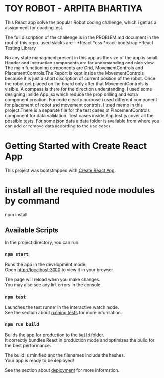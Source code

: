 # TOY ROBOT - ARPITA BHARTIYA

This React app solve the popular Robot coding challenge, which i get as a assignment for coading test.

The full discription of the challenge is in the PROBLEM.md document in the root of this repo.
used stacks are -
*React
*css
*react-bootstrap
*React Testing Library

No any state managment present in this app as the size of the app is small. Header and Instruction components are for understanding and nice view. 
The main functioning components are Grid, MovementControls and PlacementControls.The Report is kept inside the MovementControls because it is just a short discription of current position of the robot.
Once the robot get placed on the board only after that MovementControls is visible. A compass is there for the direction understanding. I used some designing inside App.jsx which reduce the prop drilling and extra component creation. For code clearty purpose i used different component for placement of robot and movement controls. I used memo in this project.There is a separate file for the test cases of PlacementControls component for data validation. Test cases inside App.test.js cover all the possible tests.
For some json data a data folder is available from where you can add or remove data acoording to the use cases.

# Getting Started with Create React App

This project was bootstrapped with [Create React App](https://github.com/facebook/create-react-app).

# install all the requied node modules by command 

npm install 

## Available Scripts

In the project directory, you can run:

### `npm start`

Runs the app in the development mode.\
Open [http://localhost:3000](http://localhost:3000) to view it in your browser.

The page will reload when you make changes.\
You may also see any lint errors in the console.

### `npm test`

Launches the test runner in the interactive watch mode.\
See the section about [running tests](https://facebook.github.io/create-react-app/docs/running-tests) for more information.

### `npm run build`

Builds the app for production to the `build` folder.\
It correctly bundles React in production mode and optimizes the build for the best performance.

The build is minified and the filenames include the hashes.\
Your app is ready to be deployed!

See the section about [deployment](https://facebook.github.io/create-react-app/docs/deployment) for more information.

